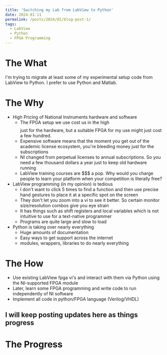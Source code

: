 ```yaml
---
title: 'Switching my Lab from LabView to Python'
date: 2024-01-11
permalink: /posts/2024/01/blog-post-1/
tags:
  - LabView
  - Python
  - FPGA Programming
---
```



The What
======
I'm trying to migrate at least some of my experimental setup code from LabView to Python. 
I prefer to use Python and Matlab.


The Why
======
* High Pricing of National Instruments hardware and software
  * The FPGA setup we use cost us in the high $$$$ just for the hardware, but a suitable FPGA for my use might just cost a few hundred.
  * Expensive software means that the moment you get out of the academic license ecosystem, you're bleeding money just for the subscriptions
  * NI changed from perpetual licenses to annual subscriptions. So you need a few thousand dollars a year just to keep old hardware running
  * LabView training courses are $$$ a pop. Why would you charge people to learn your platform when your competition is literally free?
* LabView programming (in my opinion) is tedious
  * I don't want to click 5 times to find a function and then use precise hand gestures to place it at a specific spot on the screen
  * They don't let you zoom into a vi to see it better. So certain monitor size/resolution combos give you eye strain
  * It has things such as shift registers and local variables which is not intuitive to use for a text-native programmer
  * Programs are quite large and slow to load
* Python is taking over nearly everything
  * Huge amounts of documentation
  * Easy ways to get support across the internet
  * modules, wrappers, libraries to do nearly everything

The How
======
* Use existing LabView fpga vi's and interact with them via Python using the NI-supported FPGA module
* Later, learn some FPGA programming and write code to run independently of NI software
* Implement all code in python/FPGA language (Verilog/VHDL) 

I will keep posting updates here as things progress
------

The Progress
======
